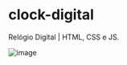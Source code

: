 # clock-digital
Relógio Digital | HTML, CSS e JS.


![image](https://user-images.githubusercontent.com/59858943/214188885-cee1baeb-02b6-448f-9d46-78803cf112b3.png)
